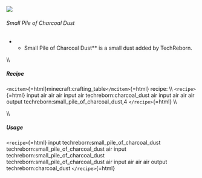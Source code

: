 ![](/mods/techreborn/small_pile_of_charcoal_dust.png)

###### Small Pile of Charcoal Dust

-   -   Small Pile of Charcoal Dust** is a small dust added by
        TechReborn.

\\\\

##### Recipe

`<mcitem>`{=html}minecraft:crafting_table`</mcitem>`{=html} recipe: \\\\
`<recipe>`{=html} input air air air input air techreborn:charcoal_dust
air input air air air output techreborn:small_pile_of_charcoal_dust,4
`</recipe>`{=html} \\\\

\\\\

##### Usage

`<recipe>`{=html} input techreborn:small_pile_of_charcoal_dust
techreborn:small_pile_of_charcoal_dust air input
techreborn:small_pile_of_charcoal_dust
techreborn:small_pile_of_charcoal_dust air input air air air output
techreborn:charcoal_dust `</recipe>`{=html}
